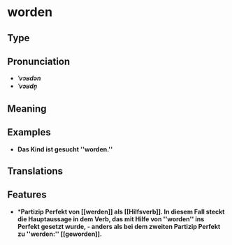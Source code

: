 # worden
## Type
## Pronunciation
- _**ˈvɔʁdən**_
- _**ˈvɔʁdn̩**_
## Meaning
## Examples
- **Das Kind ist gesucht ''worden.''**
## Translations
## Features
- ***Partizip Perfekt von [[werden]] als [[Hilfsverb]]. In diesem Fall steckt die Hauptaussage in dem Verb, das mit Hilfe von ''worden'' ins Perfekt gesetzt wurde, - anders als bei dem zweiten Partizip Perfekt zu ''werden:'' [[geworden]].**
